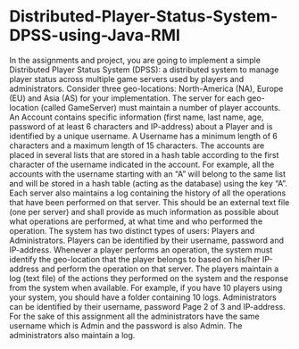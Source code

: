 # Distributed-Player-Status-System-DPSS-using-Java-RMI
In the assignments and project, you are going to implement a simple Distributed Player Status System (DPSS): a distributed system to manage player status across multiple game servers used by players and administrators. Consider three geo-locations: North-America (NA), Europe (EU) and Asia (AS) for your implementation. The server for each geo-location (called GameServer) must maintain a number of player accounts. An Account contains specific information (first name, last name, age, password of at least 6 characters and IP-address) about a Player and is identified by a unique username. A Username has a minimum length of 6 characters and a maximum length of 15 characters. The accounts are placed in several lists that are stored in a hash table according to the first character of the username indicated in the account. For example, all the accounts with the username starting with an “A” will belong to the same list and will be stored in a hash table (acting as the database) using the key “A”. Each server also maintains a log containing the history of all the operations that have been performed on that server. This should be an external text file (one per server) and shall provide as much information as possible about what operations are performed, at what time and who performed the operation. The system has two distinct types of users: Players and Administrators. Players can be identified by their username, password and IP-address. Whenever a player performs an operation, the system must identify the geo-location that the player belongs to based on his/her IP-address and perform the operation on that server. The players maintain a log (text file) of the actions they performed on the system and the response from the system when available. For example, if you have 10 players using your system, you should have a folder containing 10 logs. Administrators can be identified by their username, password   Page 2 of 3 and IP-address. For the sake of this assignment all the administrators have the same username which is Admin and the password is also Admin. The administrators also maintain a log. 
